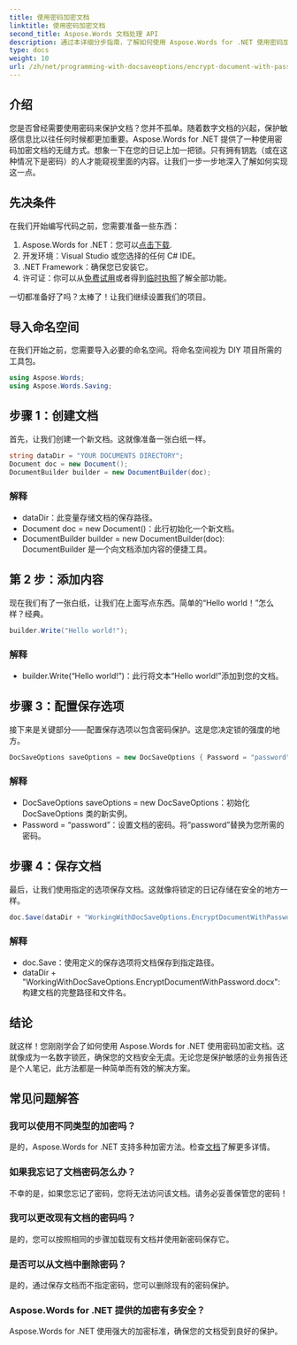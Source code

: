 ```yaml
---
title: 使用密码加密文档
linktitle: 使用密码加密文档
second_title: Aspose.Words 文档处理 API
description: 通过本详细分步指南，了解如何使用 Aspose.Words for .NET 使用密码加密文档。轻松保护您的敏感信息。
type: docs
weight: 10
url: /zh/net/programming-with-docsaveoptions/encrypt-document-with-password/
---
```

## 介绍

您是否曾经需要使用密码来保护文档？您并不孤单。随着数字文档的兴起，保护敏感信息比以往任何时候都更加重要。Aspose.Words for .NET 提供了一种使用密码加密文档的无缝方式。想象一下在您的日记上加一把锁。只有拥有钥匙（或在这种情况下是密码）的人才能窥视里面的内容。让我们一步一步地深入了解如何实现这一点。

## 先决条件

在我们开始编写代码之前，您需要准备一些东西：
1.  Aspose.Words for .NET：您可以[点击下载](https://releases.aspose.com/words/net/).
2. 开发环境：Visual Studio 或您选择的任何 C# IDE。
3. .NET Framework：确保您已安装它。
4. 许可证：你可以从[免费试用](https://releases.aspose.com/)或者得到[临时执照](https://purchase.aspose.com/temporary-license/)了解全部功能。

一切都准备好了吗？太棒了！让我们继续设置我们的项目。

## 导入命名空间

在我们开始之前，您需要导入必要的命名空间。将命名空间视为 DIY 项目所需的工具包。

```csharp
using Aspose.Words;
using Aspose.Words.Saving;
```

## 步骤 1：创建文档

首先，让我们创建一个新文档。这就像准备一张白纸一样。

```csharp
string dataDir = "YOUR DOCUMENTS DIRECTORY";
Document doc = new Document();
DocumentBuilder builder = new DocumentBuilder(doc);
```

### 解释

- dataDir：此变量存储文档的保存路径。
- Document doc = new Document()：此行初始化一个新文档。
- DocumentBuilder builder = new DocumentBuilder(doc): DocumentBuilder 是一个向文档添加内容的便捷工具。

## 第 2 步：添加内容

现在我们有了一张白纸，让我们在上面写点东西。简单的“Hello world！”怎么样？经典。

```csharp
builder.Write("Hello world!");
```

### 解释

- builder.Write(“Hello world!”)：此行将文本“Hello world!”添加到您的文档。

## 步骤 3：配置保存选项

接下来是关键部分——配置保存选项以包含密码保护。这是您决定锁的强度的地方。

```csharp
DocSaveOptions saveOptions = new DocSaveOptions { Password = "password" };
```

### 解释

- DocSaveOptions saveOptions = new DocSaveOptions：初始化 DocSaveOptions 类的新实例。
- Password = “password”：设置文档的密码。将“password”替换为您所需的密码。

## 步骤 4：保存文档

最后，让我们使用指定的选项保存文档。这就像将锁定的日记存储在安全的地方一样。

```csharp
doc.Save(dataDir + "WorkingWithDocSaveOptions.EncryptDocumentWithPassword.docx", saveOptions);
```

### 解释

- doc.Save：使用定义的保存选项将文档保存到指定路径。
- dataDir + "WorkingWithDocSaveOptions.EncryptDocumentWithPassword.docx": 构建文档的完整路径和文件名。

## 结论

就这样！您刚刚学会了如何使用 Aspose.Words for .NET 使用密码加密文档。这就像成为一名数字锁匠，确保您的文档安全无虞。无论您是保护敏感的业务报告还是个人笔记，此方法都是一种简单而有效的解决方案。

## 常见问题解答

### 我可以使用不同类型的加密吗？
是的，Aspose.Words for .NET 支持多种加密方法。检查[文档](https://reference.aspose.com/words/net/)了解更多详情。

### 如果我忘记了文档密码怎么办？
不幸的是，如果您忘记了密码，您将无法访问该文档。请务必妥善保管您的密码！

### 我可以更改现有文档的密码吗？
是的，您可以按照相同的步骤加载现有文档并使用新密码保存它。

### 是否可以从文档中删除密码？
是的，通过保存文档而不指定密码，您可以删除现有的密码保护。

### Aspose.Words for .NET 提供的加密有多安全？
Aspose.Words for .NET 使用强大的加密标准，确保您的文档受到良好的保护。